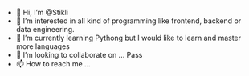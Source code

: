 - 👋 Hi, I’m @Stikli
- 👀 I’m interested in all kind of programming like frontend, backend or data engineering.
- 🌱 I’m currently learning Pythong but I would like to learn and master more languages
- 💞️ I’m looking to collaborate on ... Pass
- 📫 How to reach me ... 

<!---
Stikli/Stikli is a ✨ special ✨ repository because its `README.md` (this file) appears on your GitHub profile.
You can click the Preview link to take a look at your changes.
--->
